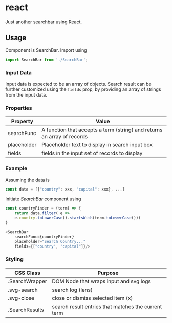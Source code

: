 # react
Just another searchbar using React.


## Usage

Component is SearchBar. Import using

```js
import SearchBar from './SearchBar';
```

### Input Data
Input data is expected to be an array of objects. Search result can be further customized
using the `fields` prop, by providing an array of strings from the input data.

### Properties

 Property | Value 
---|---
| searchFunc | A function that accepts a term (string) and returns an array of records |
| placeholder | Placeholder text to display in search input box |
| fields | fields in the input set of records to display |

### Example
Assuming the data is
```js
const data = [{"country": xxx, "capital": xxx}, ...]
```
Initiate _SearchBar_ component using
```js
const countryFinder = (term) => {
    return data.filter( e => 
    e.country.toLowerCase().startsWith(term.toLowerCase()))
}

<SearchBar
    searchFunc={countryFinder}
    placeholder="Search Country..."
    fields={["country", "capital"]}/>
```

### Styling

CSS Class | Purpose 
--- | ---
.SearchWrapper | DOM Node that wraps input and svg logs 
.svg-search | search log (lens)
.svg-close | close or dismiss selected item (x)
.SearchResults | search result entries that matches the current term
